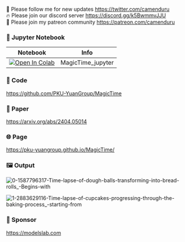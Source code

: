 🐣 Please follow me for new updates https://twitter.com/camenduru <br />
🔥 Please join our discord server https://discord.gg/k5BwmmvJJU <br />
🥳 Please join my patreon community https://patreon.com/camenduru <br />

### 🍊 Jupyter Notebook

| Notebook | Info
| --- | --- |
[![Open In Colab](https://colab.research.google.com/assets/colab-badge.svg)](https://colab.research.google.com/github/camenduru/MagicTime-jupyter/blob/main/MagicTime_jupyter.ipynb) | MagicTime_jupyter

### 🧬 Code
https://github.com/PKU-YuanGroup/MagicTime

### 📄 Paper
https://arxiv.org/abs/2404.05014

### 🌐 Page
https://pku-yuangroup.github.io/MagicTime/

### 🖼 Output

![0-1587796317-Time-lapse-of-dough-balls-transforming-into-bread-rolls_-Begins-with](https://github.com/camenduru/MagicTime-jupyter/assets/54370274/f8732f9a-122b-4702-87e5-673eb9875b6e)

![1-2883629116-Time-lapse-of-cupcakes-progressing-through-the-baking-process_-starting-from](https://github.com/camenduru/MagicTime-jupyter/assets/54370274/dc1d46a9-af5a-4056-8983-2c0b721d489d)

### 🏢 Sponsor
https://modelslab.com

